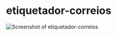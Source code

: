 # etiquetador-correios
![Screenshot of etiquetador-correios](https://beeimg.com/view/r6349207125/?pk_campaign=img)
